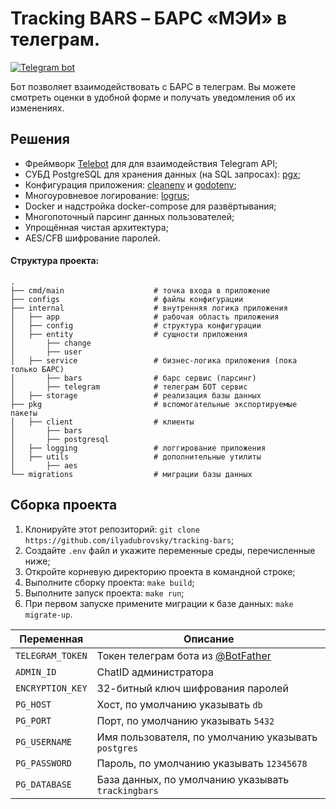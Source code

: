 # Tracking BARS – БАРС  «МЭИ» в телеграм.

[![Telegram bot](https://img.shields.io/badge/telegram-bot-0088cc.svg)](https://t.me/mpeihelperbot)

Бот позволяет взаимодействовать с БАРС в телеграм. Вы можете смотреть оценки в удобной форме и получать уведомления об их изменениях.

## Решения
+ Фреймворк [Telebot](https://github.com/tucnak/telebot) для для взаимодействия Telegram API;
+ СУБД PostgreSQL для хранения данных (на SQL запросах): [pgx](https://github.com/jackc/pgx);
+ Конфигурация приложения: [cleanenv](https://github.com/ilyakaznacheev/cleanenv) и [godotenv](https://github.com/joho/godotenv);
+ Многоуровневое логирование: [logrus](https://github.com/sirupsen/logrus);
+ Docker и надстройка docker-compose для развёртывания;
+ Многопоточный парсинг данных пользователей;
+ Упрощённая чистая архитектура;
+ AES/CFB шифрование паролей.

#### Структура проекта:
    .
    ├── cmd/main                    # точка входа в приложение
    ├── configs                     # файлы конфигурации
    ├── internal                    # внутренняя логика приложения
    │   ├── app                     # рабочая область приложения
    │   ├── config                  # структура конфигурации
    │   ├── entity                  # сущности приложения
    │       ├── change
    │       ├── user
    │   ├── service                 # бизнес-логика приложения (пока только БАРС)
    │       ├── bars                # барс сервис (парсинг)
    │       ├── telegram            # телеграм БОТ сервис 
    │   ├── storage                 # реализация базы данных
    ├── pkg                         # вспомогательные экспортируемые пакеты
    │   ├── client                  # клиенты
    │       ├── bars
    │       ├── postgresql
    │   ├── logging                 # логгирование приложения
    │   ├── utils                   # дополнительные утилиты
    │       ├── aes
    └── migrations                  # миграции базы данных

## Сборка проекта
1. Клонируйте этот репозиторий: `git clone https://github.com/ilyadubrovsky/tracking-bars`;
2. Создайте `.env` файл и укажите переменные среды, перечисленные ниже;
3. Откройте корневую директорию проекта в командной строке;
4. Выполните сборку проекта: `make build`;
5. Выполните запуск проекта: `make run`;
6. При первом запуске примените миграции к базе данных: `make migrate-up`.

| Переменная       | Описание                                                    |
|------------------|-------------------------------------------------------------|
| `TELEGRAM_TOKEN` | Токен телеграм бота из [@BotFather](https://t.me/BotFather) |
| `ADMIN_ID`       | ChatID администратора                                       |
| `ENCRYPTION_KEY` | 32-битный ключ шифрования паролей                           |
| `PG_HOST`        | Хост, по умолчанию указывать `db`                           |
| `PG_PORT`        | Порт, по умолчанию указывать `5432`                         |
| `PG_USERNAME`    | Имя пользователя, по умолчанию указывать `postgres`         |
| `PG_PASSWORD`    | Пароль, по умолчанию указывать `12345678`                   |
| `PG_DATABASE`    | База данных, по умолчанию указывать `trackingbars`          |

